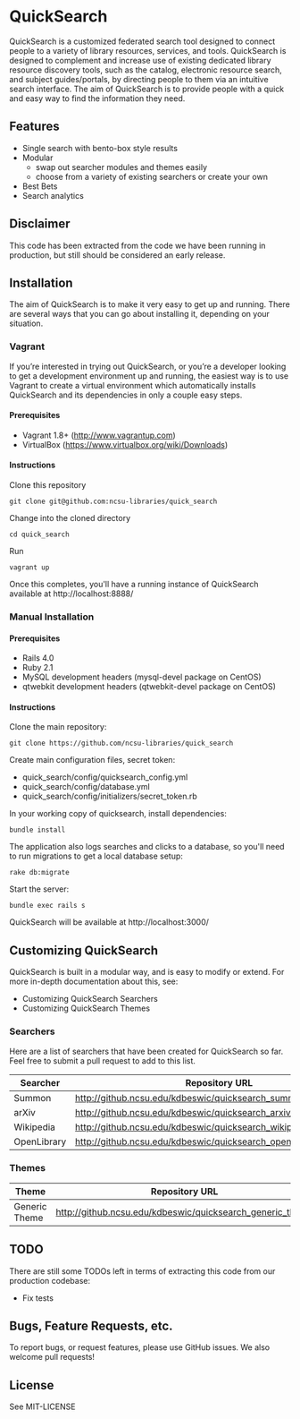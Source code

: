 # QuickSearch

QuickSearch is a customized federated search tool designed to connect people to a variety of library resources, services, and tools. QuickSearch is designed to complement and increase use of existing dedicated library resource discovery tools, such as the catalog, electronic resource search, and subject guides/portals, by directing people to them via an intuitive search interface. The aim of QuickSearch is to provide people with a quick and easy way to find the information they need.

## Features

- Single search with bento-box style results
- Modular
  - swap out searcher modules and themes easily
  - choose from a variety of existing searchers or create your own
- Best Bets
- Search analytics

## Disclaimer

This code has been extracted from the code we have been running in
production, but still should be considered an early release.

## Installation

The aim of QuickSearch is to make it very easy to get up and running. There are several ways that you can go about installing it, depending on your situation.

### Vagrant

If you’re interested in trying out QuickSearch, or you’re a developer looking to get a development environment up and running, the easiest way is to use Vagrant to create a virtual environment which automatically installs QuickSearch and its dependencies in only a couple easy steps.

#### Prerequisites

- Vagrant 1.8+ (http://www.vagrantup.com)
- VirtualBox (https://www.virtualbox.org/wiki/Downloads)

#### Instructions

Clone this repository

    git clone git@github.com:ncsu-libraries/quick_search

Change into the cloned directory

    cd quick_search

Run

    vagrant up

Once this completes, you'll have a running instance of QuickSearch
available at http://localhost:8888/

### Manual Installation

#### Prerequisites

- Rails 4.0
- Ruby 2.1
- MySQL development headers (mysql-devel package on CentOS)
- qtwebkit development headers (qtwebkit-devel package on CentOS)

#### Instructions

Clone the main repository:

    git clone https://github.com/ncsu-libraries/quick_search

Create main configuration files, secret token:

- quick_search/config/quicksearch_config.yml
- quick_search/config/database.yml
- quick_search/config/initializers/secret_token.rb

In your working copy of quicksearch, install dependencies:

    bundle install

The application also logs searches and clicks to a database, so you'll need to run migrations to get a local database setup:

    rake db:migrate

Start the server:

    bundle exec rails s

QuickSearch will be available at http://localhost:3000/

## Customizing QuickSearch

QuickSearch is built in a modular way, and is easy to modify or extend.
For more in-depth documentation about this, see:

- Customizing QuickSearch Searchers
- Customizing QuickSearch Themes

### Searchers

Here are a list of searchers that have been created for QuickSearch so
far. Feel free to submit a pull request to add to this list.

|Searcher    |Repository URL                                                      |
|------------|--------------------------------------------------------------------|
|Summon      |http://github.ncsu.edu/kdbeswic/quicksearch_summon_searcher         |
|arXiv       |http://github.ncsu.edu/kdbeswic/quicksearch_arxiv_searcher          |
|Wikipedia   |http://github.ncsu.edu/kdbeswic/quicksearch_wikipedia_searcher      |
|OpenLibrary |http://github.ncsu.edu/kdbeswic/quicksearch_open_library_searcher   |


### Themes

|Theme          |Repository URL                                                      |
|---------------|--------------------------------------------------------------------|
|Generic Theme  |http://github.ncsu.edu/kdbeswic/quicksearch_generic_theme           |


## TODO

There are still some TODOs left in terms of extracting this code from
our production codebase:

- Fix tests

## Bugs, Feature Requests, etc.

To report bugs, or request features, please use GitHub issues. We also
welcome pull requests!

## License

See MIT-LICENSE
